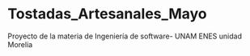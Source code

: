 # Tostadas_Artesanales_Mayo
Proyecto de la materia de Ingeniería de software- UNAM  ENES unidad Morelia
